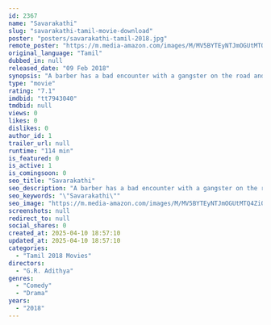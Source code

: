 ```yaml
---
id: 2367
name: "Savarakathi"
slug: "savarakathi-tamil-movie-download"
poster: "posters/savarakathi-tamil-2018.jpg"
remote_poster: "https://m.media-amazon.com/images/M/MV5BYTEyNTJmOGUtMTQ4Zi00NjBjLTgwYWItYTQ1MGNkM2U1N2Q3XkEyXkFqcGdeQXVyMzYxOTQ3MDg@._V1_SX300.jpg"
original_language: "Tamil"
dubbed_in: null
released_date: "09 Feb 2018"
synopsis: "A barber has a bad encounter with a gangster on the road and this results in him running all over the city to save himself."
type: "movie"
rating: "7.1"
imdbid: "tt7943040"
tmdbid: null
views: 0
likes: 0
dislikes: 0
author_id: 1
trailer_url: null
runtime: "114 min"
is_featured: 0
is_active: 1
is_comingsoon: 0
seo_title: "Savarakathi"
seo_description: "A barber has a bad encounter with a gangster on the road and this results in him running all over the city to save himself."
seo_keywords: "\"Savarakathi\""
seo_image: "https://m.media-amazon.com/images/M/MV5BYTEyNTJmOGUtMTQ4Zi00NjBjLTgwYWItYTQ1MGNkM2U1N2Q3XkEyXkFqcGdeQXVyMzYxOTQ3MDg@._V1_SX300.jpg"
screenshots: null
redirect_to: null
social_shares: 0
created_at: 2025-04-10 18:57:10
updated_at: 2025-04-10 18:57:10
categories:
  - "Tamil 2018 Movies"
directors:
  - "G.R. Adithya"
genres:
  - "Comedy"
  - "Drama"
years:
  - "2018"
---
```

